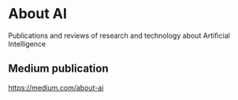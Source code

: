 # About AI
Publications and reviews of research and technology about Artificial Intelligence

## Medium publication
https://medium.com/about-ai
